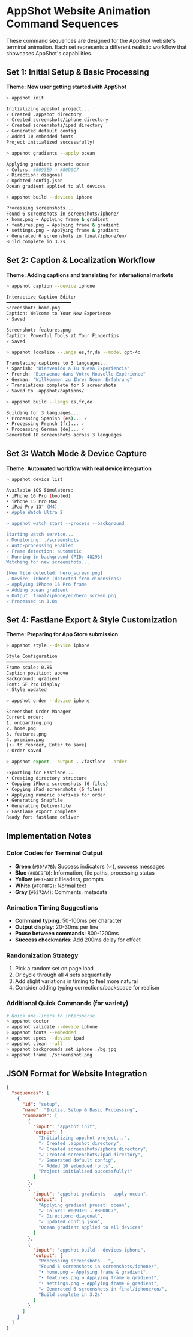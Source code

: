 # AppShot Website Animation Command Sequences

These command sequences are designed for the AppShot website's terminal animation. Each set represents a different realistic workflow that showcases AppShot's capabilities.

## Set 1: Initial Setup & Basic Processing
**Theme: New user getting started with AppShot**

```bash
> appshot init

Initializing appshot project...
✓ Created .appshot directory
✓ Created screenshots/iphone directory
✓ Created screenshots/ipad directory
✓ Generated default config
✓ Added 10 embedded fonts
Project initialized successfully!

> appshot gradients --apply ocean

Applying gradient preset: ocean
✓ Colors: #0093E9 → #80D0C7
✓ Direction: diagonal
✓ Updated config.json
Ocean gradient applied to all devices

> appshot build --devices iphone

Processing screenshots...
Found 6 screenshots in screenshots/iphone/
• home.png → Applying frame & gradient
• features.png → Applying frame & gradient
• settings.png → Applying frame & gradient
✓ Generated 6 screenshots in final/iphone/en/
Build complete in 3.2s
```

## Set 2: Caption & Localization Workflow
**Theme: Adding captions and translating for international markets**

```bash
> appshot caption --device iphone

Interactive Caption Editor
━━━━━━━━━━━━━━━━━━━━━━━━
Screenshot: home.png
Caption: Welcome to Your New Experience
✓ Saved

Screenshot: features.png
Caption: Powerful Tools at Your Fingertips
✓ Saved

> appshot localize --langs es,fr,de --model gpt-4o

Translating captions to 3 languages...
• Spanish: "Bienvenido a Tu Nueva Experiencia"
• French: "Bienvenue dans Votre Nouvelle Expérience"
• German: "Willkommen zu Ihrer Neuen Erfahrung"
✓ Translations complete for 6 screenshots
✓ Saved to .appshot/captions/

> appshot build --langs es,fr,de

Building for 3 languages...
• Processing Spanish (es)... ✓
• Processing French (fr)... ✓
• Processing German (de)... ✓
Generated 18 screenshots across 3 languages
```

## Set 3: Watch Mode & Device Capture
**Theme: Automated workflow with real device integration**

```bash
> appshot device list

Available iOS Simulators:
• iPhone 16 Pro (booted)
• iPhone 15 Pro Max
• iPad Pro 13" (M4)
• Apple Watch Ultra 2

> appshot watch start --process --background

Starting watch service...
✓ Monitoring: ./screenshots
✓ Auto-processing enabled
✓ Frame detection: automatic
✓ Running in background (PID: 48293)
Watching for new screenshots...

[New file detected: hero_screen.png]
→ Device: iPhone (detected from dimensions)
→ Applying iPhone 16 Pro frame
→ Adding ocean gradient
→ Output: final/iphone/en/hero_screen.png
✓ Processed in 1.8s
```

## Set 4: Fastlane Export & Style Customization
**Theme: Preparing for App Store submission**

```bash
> appshot style --device iphone

Style Configuration
━━━━━━━━━━━━━━━━━
Frame scale: 0.85
Caption position: above
Background: gradient
Font: SF Pro Display
✓ Style updated

> appshot order --device iphone

Screenshot Order Manager
Current order:
1. onboarding.png
2. home.png
3. features.png
4. premium.png
[↑↓ to reorder, Enter to save]
✓ Order saved

> appshot export --output ../fastlane --order

Exporting for Fastlane...
• Creating directory structure
• Copying iPhone screenshots (6 files)
• Copying iPad screenshots (6 files)
• Applying numeric prefixes for order
• Generating Snapfile
• Generating Deliverfile
✓ Fastlane export complete
Ready for: fastlane deliver
```

## Implementation Notes

### Color Codes for Terminal Output
- **Green** (`#50FA7B`): Success indicators (✓), success messages
- **Blue** (`#8BE9FD`): Information, file paths, processing status
- **Yellow** (`#F1FA8C`): Headers, prompts
- **White** (`#F8F8F2`): Normal text
- **Gray** (`#6272A4`): Comments, metadata

### Animation Timing Suggestions
- **Command typing**: 50-100ms per character
- **Output display**: 20-30ms per line
- **Pause between commands**: 800-1200ms
- **Success checkmarks**: Add 200ms delay for effect

### Randomization Strategy
1. Pick a random set on page load
2. Or cycle through all 4 sets sequentially
3. Add slight variations in timing to feel more natural
4. Consider adding typing corrections/backspace for realism

### Additional Quick Commands (for variety)
```bash
# Quick one-liners to intersperse
> appshot doctor
> appshot validate --device iphone
> appshot fonts --embedded
> appshot specs --device ipad
> appshot clean --all
> appshot backgrounds set iphone ./bg.jpg
> appshot frame ./screenshot.png
```

## JSON Format for Website Integration

```json
{
  "sequences": [
    {
      "id": "setup",
      "name": "Initial Setup & Basic Processing",
      "commands": [
        {
          "input": "appshot init",
          "output": [
            "Initializing appshot project...",
            "✓ Created .appshot directory",
            "✓ Created screenshots/iphone directory",
            "✓ Created screenshots/ipad directory",
            "✓ Generated default config",
            "✓ Added 10 embedded fonts",
            "Project initialized successfully!"
          ]
        },
        {
          "input": "appshot gradients --apply ocean",
          "output": [
            "Applying gradient preset: ocean",
            "✓ Colors: #0093E9 → #80D0C7",
            "✓ Direction: diagonal",
            "✓ Updated config.json",
            "Ocean gradient applied to all devices"
          ]
        },
        {
          "input": "appshot build --devices iphone",
          "output": [
            "Processing screenshots...",
            "Found 6 screenshots in screenshots/iphone/",
            "• home.png → Applying frame & gradient",
            "• features.png → Applying frame & gradient",
            "• settings.png → Applying frame & gradient",
            "✓ Generated 6 screenshots in final/iphone/en/",
            "Build complete in 3.2s"
          ]
        }
      ]
    }
  ]
}
```